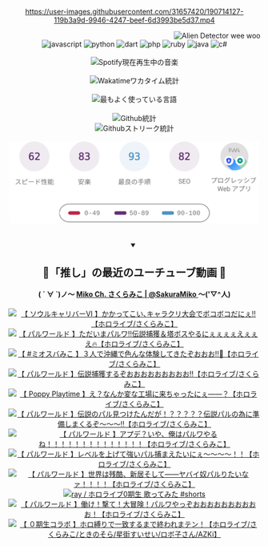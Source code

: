 <!-- START: HERO IMAGE GIF ////////// ////////// ////////// -->
<!-- <img src="@/../assets/img/gaming/ghost-of-tsushima.gif" width="100%"  alt="nellyXinwei's Hero Gif Image"/> -->
<!-- END: HERO IMAGE GIF ////////// ////////// ////////// -->

<div align="center" >  
  
<!-- START:ワンピース 第1015話「ルフィはRED ROCを使う」 -->
<https://user-images.githubusercontent.com/31657420/190714127-119b3a9d-9946-4247-beef-6d3993be5d37.mp4>
<!-- END:ワンピース 第1015話「ルフィはRED ROCを使う」 -->

<!-- START:VISITOR COUNTER -->
<div width="100%" align="right">
<img src="https://komarev.com/ghpvc/?username=nellyXinwei&label=🛸&color=grey&style=for-the-badge&labelcolor=ffffff" alt="Alien Detector wee woo"/>
</div>
<!-- END:VISITOR COUNTER -->

<!-- START: PROGRAMMING LANGUAGES -->
<!-- 色彩 Color Scheme:
#961E3A, #8A0D42, #5A0640, #4F265E, #2B355A, #3E759B, #CC4246,
#BB2649, #AD1052, #700750, #633075, #364270, #4E92C2, #FF5357
Sauce: https://www.webcreatorbox.com/inspiration/pantone-2023
-->

<img src="https://img.shields.io/badge/javascript%20-%23BB2649.svg?&style=for-the-badge&logo=javascript&logoColor=white&labelColor=961E3A" alt="javascript"/>
<img src="https://img.shields.io/badge/python%20-%23AD1052.svg?&style=for-the-badge&logo=python&logoColor=white&labelColor=8A0D42" alt="python" />
<img src="https://img.shields.io/badge/dart%20-%23700750.svg?&style=for-the-badge&logo=dart&logoColor=white&labelColor=5A0640" alt="dart"/>
<img src="https://img.shields.io/badge/php%20-%23633075.svg?&style=for-the-badge&logo=php&logoColor=white&labelColor=4F265E" alt="php"/>
<img src="https://img.shields.io/badge/ruby%20-%23364270.svg?&style=for-the-badge&logo=ruby&logoColor=white&labelColor=2B355A" alt="ruby"/>
<img src="https://img.shields.io/badge/java%20-%234E92C2.svg?&style=for-the-badge&logo=openjdk&logoColor=white&labelColor=3E759B" alt="java"/>
<img src="https://img.shields.io/badge/c%23-%23FF5357.svg?style=for-the-badge&logo=c-sharp&logoColor=white&labelColor=CC4246" alt="c#"/>  
<!-- END: PROGRAMMING LANGUAGES -->

<br>
<br>

<!-- START: MUSIC STATUS -->
  <!-- <a href="https://newojima-gsrs-20220114.vercel.app/api/now-playing?open">
    <img src="https://newojima-gsrs-20220114.vercel.app/api/now-playing" alt="Spotify現在再生中の音楽">
  </a> -->
  <img src="https://newojima-grss-20230114.vercel.app/api/spotify?border_color=transparent" alt="Spotify現在再生中の音楽" width="280px">
<!-- END: MUSIC STATUS -->

<br>
<br>

<!-- START: GITHUB STATUS -->
<!-- 色彩 Color Scheme:  #BB2649, #AD1052, #700750, #633075 -->
<img align="center" src="https://newojima-grs-20230109.vercel.app/api/wakatime?username=newojima&layout=compact&langs_count=10&locale=ja&hide_title=false&title_color=fff&hide_border=true&text_color=fff&bg_color=BB2649,BB2649,633075,633075&hide=other,css,html,bash,xml,git%20config,makefile,properties,yaml,markdown,text,json,jsx" alt="Wakatimeワカタイム統計" width="500px"/>

<br>
<br>

<!-- 色彩 Color Scheme:  #633075, #364270, #4E92C2 -->
  <img align="center" src="https://newojima-grs-20230109.vercel.app/api/top-langs?username=newojima&layout=compact&text_color=fff&icon_color=fff&hide_border=true&&locale=ja&hide_title=false&title_color=fff&include_all_commits=true&card_width=445&langs_count=11&hide=c%23,powershell,shaderlab,hlsl,makefile,jupyter%20notebook,python,html,css,shell,batchfile,less,liquid,hack,scss&bg_color=4F265E,633075,4E92C2" alt="最もよく使っている言語" width="500px"/>

<br>
<br>

<!-- 色彩 Color Scheme:  #4E92C2, #FF5357 -->
  <img align="center" src="https://newojima-grs-20230109.vercel.app/api?username=newojima&rank_icon=github&show_icons=true&&locale=ja&title_color=fff&text_color=fff&icon_color=fff&hide_border=true&hide_title=false&count_private=true&include_all_commits=true&card_width=495&disable_animations=true&bg_color=4E92C2,4E92C2,FF5357" alt="Github統計" width="500px"/>

<br>

<img align="center" src="https://streak-stats.demolab.com?user=newojima&theme=dark&hide_border=true&locale=ja&ring=BB2649&stroke=222222&background=151515&sideLabels=BB2649&currStreakLabel=ffffff&border=BB2649&fire=FF5357&currStreakNum=ffffff&sideNums=FF5357&dates=ffffff" alt="Githubストリーク統計" width="500px"/>

<br>
<br>

  <img align="center" width="500px" src="@/../assets/img/page-insights.svg" alt="Githubページの洞察"/>
  
</div>
<!-- END: GITHUB STATUS -->

<br>
<br>

<div align="center">
<details open>
  <summary>

  </summary>

  <h2 align="center">🌸「推し」の最近のユーチューブ動画 🌸</h2>
  <h4>
  ( ´ ∀ `)ノ～ 
  <a href="https://www.youtube.com/@SakuraMiko">Miko Ch. さくらみこ | @SakuraMiko
  </a>
   ～('▽^人)
  </h4>

  <!-- BEGIN YOUTUBE-CARDS -->
<a href="https://www.youtube.com/watch?v=4WFWPHgaTBM"><img src="https://ytcards.demolab.com/?id=4WFWPHgaTBM&title=%E3%80%90+%E3%82%BD%E3%82%A6%E3%83%AB%E3%82%AD%E3%83%A3%E3%83%AA%E3%83%90%E3%83%BC%E2%85%A5+%E3%80%91%E3%81%8B%E3%81%8B%E3%81%A3%E3%81%A6%E3%81%93%E3%81%84%EF%BD%A4%E3%82%AD%E3%83%A3%E3%83%A9%E3%82%AF%E3%83%AA%E5%A4%A7%E4%BC%9A%E3%81%A7%E3%83%9C%E3%82%B3%E3%83%9C%E3%82%B3%E3%81%A0%E3%81%AB%E3%81%87%E2%80%BC%E3%80%90%E3%83%9B%E3%83%AD%E3%83%A9%E3%82%A4%E3%83%96%2F%E3%81%95%E3%81%8F%E3%82%89%E3%81%BF%E3%81%93%E3%80%91&lang=ja&timestamp=1706972008&background_color=%230d1117&title_color=%23ffffff&stats_color=%23dedede&max_title_lines=1&width=187&border_radius=5&duration=9687" alt="【 ソウルキャリバーⅥ 】かかってこい､キャラクリ大会でボコボコだにぇ‼【ホロライブ/さくらみこ】" title="【 ソウルキャリバーⅥ 】かかってこい､キャラクリ大会でボコボコだにぇ‼【ホロライブ/さくらみこ】"></a>
<a href="https://www.youtube.com/watch?v=b_DuuNZeFyU"><img src="https://ytcards.demolab.com/?id=b_DuuNZeFyU&title=%E3%80%90+%E3%83%91%E3%83%AB%E3%83%AF%E3%83%BC%E3%83%AB%E3%83%89+%E3%80%91%E3%81%9F%E3%81%A0%E3%81%84%E3%81%BE%E3%83%91%E3%83%AB%E3%83%AF%E2%80%BC%E4%BC%9D%E8%AA%AC%E6%8D%95%E7%8D%B2%EF%BC%86%E5%A1%94%E3%83%9C%E3%82%B9%E3%82%84%E3%82%8B%E3%81%AB%E3%81%87%E3%81%87%E3%81%87%E3%81%87%E3%81%88%E3%81%87%E3%81%87%E3%81%88%F0%9F%94%A5%E3%80%90%E3%83%9B%E3%83%AD%E3%83%A9%E3%82%A4%E3%83%96%2F%E3%81%95%E3%81%8F%E3%82%89%E3%81%BF%E3%81%93%E3%80%91&lang=ja&timestamp=1706897768&background_color=%230d1117&title_color=%23ffffff&stats_color=%23dedede&max_title_lines=1&width=187&border_radius=5&duration=20863" alt="【 パルワールド 】ただいまパルワ‼伝説捕獲＆塔ボスやるにぇぇぇぇえぇぇえ🔥【ホロライブ/さくらみこ】" title="【 パルワールド 】ただいまパルワ‼伝説捕獲＆塔ボスやるにぇぇぇぇえぇぇえ🔥【ホロライブ/さくらみこ】"></a>
<a href="https://www.youtube.com/watch?v=s-6k2RLftak"><img src="https://ytcards.demolab.com/?id=s-6k2RLftak&title=%E3%80%90+%23%E3%83%9F%E3%82%AA%E3%82%B9%E3%83%90%E3%81%BF%E3%81%93+%E3%80%91%EF%BC%93%E4%BA%BA%E3%81%A7%E6%B2%96%E7%B8%84%E3%81%A7%E8%89%B2%E3%82%93%E3%81%AA%E4%BD%93%E9%A8%93%E3%81%97%E3%81%A6%E3%81%8D%E3%81%9F%E3%81%9E%E3%81%8A%E3%81%8A%E3%81%8A%E2%80%BC%F0%9F%8C%BA%E3%80%90%E3%83%9B%E3%83%AD%E3%83%A9%E3%82%A4%E3%83%96%2F%E3%81%95%E3%81%8F%E3%82%89%E3%81%BF%E3%81%93%E3%80%91&lang=ja&timestamp=1706800857&background_color=%230d1117&title_color=%23ffffff&stats_color=%23dedede&max_title_lines=1&width=187&border_radius=5&duration=5993" alt="【 #ミオスバみこ 】３人で沖縄で色んな体験してきたぞおおお‼🌺【ホロライブ/さくらみこ】" title="【 #ミオスバみこ 】３人で沖縄で色んな体験してきたぞおおお‼🌺【ホロライブ/さくらみこ】"></a>
<a href="https://www.youtube.com/watch?v=prbCNZkGYDs"><img src="https://ytcards.demolab.com/?id=prbCNZkGYDs&title=%E3%80%90+%E3%83%91%E3%83%AB%E3%83%AF%E3%83%BC%E3%83%AB%E3%83%89+%E3%80%91%E4%BC%9D%E8%AA%AC%E6%8D%95%E7%8D%B2%E3%81%99%E3%82%8B%E3%81%9E%E3%81%8A%E3%81%8A%E3%81%8A%E3%81%8A%E3%81%8A%E3%81%8A%E3%81%8A%E3%81%8A%E3%81%8A%E2%80%BC%E3%80%90%E3%83%9B%E3%83%AD%E3%83%A9%E3%82%A4%E3%83%96%2F%E3%81%95%E3%81%8F%E3%82%89%E3%81%BF%E3%81%93%E3%80%91&lang=ja&timestamp=1706452368&background_color=%230d1117&title_color=%23ffffff&stats_color=%23dedede&max_title_lines=1&width=187&border_radius=5&duration=11267" alt="【 パルワールド 】伝説捕獲するぞおおおおおおおおお‼【ホロライブ/さくらみこ】" title="【 パルワールド 】伝説捕獲するぞおおおおおおおおお‼【ホロライブ/さくらみこ】"></a>
<a href="https://www.youtube.com/watch?v=xLibsFag4pY"><img src="https://ytcards.demolab.com/?id=xLibsFag4pY&title=%E3%80%90+Poppy+Playtime+%E3%80%91%E3%81%88%EF%BC%9F%E3%81%AA%E3%82%93%E3%81%8B%E5%A4%89%E3%81%AA%E5%B7%A5%E5%A0%B4%E3%81%AB%E6%9D%A5%E3%81%A1%E3%82%83%E3%81%A3%E3%81%9F%E3%81%AB%E3%81%87%E2%80%95%E2%80%95%EF%BC%9F%E3%80%90%E3%83%9B%E3%83%AD%E3%83%A9%E3%82%A4%E3%83%96%2F%E3%81%95%E3%81%8F%E3%82%89%E3%81%BF%E3%81%93%E3%80%91&lang=ja&timestamp=1706365828&background_color=%230d1117&title_color=%23ffffff&stats_color=%23dedede&max_title_lines=1&width=187&border_radius=5&duration=8326" alt="【 Poppy Playtime 】え？なんか変な工場に来ちゃったにぇ――？【ホロライブ/さくらみこ】" title="【 Poppy Playtime 】え？なんか変な工場に来ちゃったにぇ――？【ホロライブ/さくらみこ】"></a>
<a href="https://www.youtube.com/watch?v=xhRi-S-aWM4"><img src="https://ytcards.demolab.com/?id=xhRi-S-aWM4&title=%E3%80%90+%E3%83%91%E3%83%AB%E3%83%AF%E3%83%BC%E3%83%AB%E3%83%89+%E3%80%91%E4%BC%9D%E8%AA%AC%E3%81%AE%E3%83%91%E3%83%AB%E8%A6%8B%E3%81%A4%E3%81%91%E3%81%9F%E3%82%93%E3%81%A0%E3%81%8C%EF%BC%81%EF%BC%9F%EF%BC%9F%EF%BC%9F%EF%BC%9F%EF%BC%9F%E4%BC%9D%E8%AA%AC%E3%83%91%E3%83%AB%E3%81%AE%E7%82%BA%E3%81%AB%E6%BA%96%E5%82%99%E3%81%97%E3%81%BE%E3%81%8F%E3%82%8B%E3%81%9E%EF%BD%9E%EF%BD%9E%EF%BD%9E%E2%80%BC%E3%80%90%E3%83%9B%E3%83%AD%E3%83%A9%E3%82%A4%E3%83%96%2F%E3%81%95%E3%81%8F%E3%82%89%E3%81%BF%E3%81%93%E3%80%91&lang=ja&timestamp=1706292982&background_color=%230d1117&title_color=%23ffffff&stats_color=%23dedede&max_title_lines=1&width=187&border_radius=5&duration=27540" alt="【 パルワールド 】伝説のパル見つけたんだが！？？？？？伝説パルの為に準備しまくるぞ～～～‼【ホロライブ/さくらみこ】" title="【 パルワールド 】伝説のパル見つけたんだが！？？？？？伝説パルの為に準備しまくるぞ～～～‼【ホロライブ/さくらみこ】"></a>
<a href="https://www.youtube.com/watch?v=7NAPGxiIDKk"><img src="https://ytcards.demolab.com/?id=7NAPGxiIDKk&title=%E3%80%90+%E3%83%91%E3%83%AB%E3%83%AF%E3%83%BC%E3%83%AB%E3%83%89+%E3%80%91%E3%82%A2%E3%83%97%E3%83%87%EF%BC%9F%E3%81%84%E3%82%84%E3%80%81%E4%BF%BA%E3%81%AF%E3%83%91%E3%83%AB%E3%83%AF%E3%82%84%E3%82%8B%E3%81%AD%EF%BC%81%EF%BC%81%EF%BC%81%EF%BC%81%EF%BC%81%EF%BC%81%EF%BC%81%EF%BC%81%EF%BC%81%EF%BC%81%EF%BC%81%EF%BC%81%EF%BC%81%EF%BC%81%E3%80%90%E3%83%9B%E3%83%AD%E3%83%A9%E3%82%A4%E3%83%96%2F%E3%81%95%E3%81%8F%E3%82%89%E3%81%BF%E3%81%93%E3%80%91&lang=ja&timestamp=1706202811&background_color=%230d1117&title_color=%23ffffff&stats_color=%23dedede&max_title_lines=1&width=187&border_radius=5&duration=13774" alt="【 パルワールド 】アプデ？いや、俺はパルワやるね！！！！！！！！！！！！！！【ホロライブ/さくらみこ】" title="【 パルワールド 】アプデ？いや、俺はパルワやるね！！！！！！！！！！！！！！【ホロライブ/さくらみこ】"></a>
<a href="https://www.youtube.com/watch?v=yTF_yh9gBHc"><img src="https://ytcards.demolab.com/?id=yTF_yh9gBHc&title=%E3%80%90+%E3%83%91%E3%83%AB%E3%83%AF%E3%83%BC%E3%83%AB%E3%83%89+%E3%80%91%E3%83%AC%E3%83%99%E3%83%AB%E3%82%92%E4%B8%8A%E3%81%92%E3%81%A6%E5%BC%B7%E3%81%84%E3%83%91%E3%83%AB%E6%8D%95%E3%81%BE%E3%81%88%E3%81%9F%E3%81%84%E3%81%AB%E3%81%87%EF%BD%9E%EF%BD%9E%EF%BD%9E%EF%BD%9E%EF%BC%81%EF%BC%81%E3%80%90%E3%83%9B%E3%83%AD%E3%83%A9%E3%82%A4%E3%83%96%2F%E3%81%95%E3%81%8F%E3%82%89%E3%81%BF%E3%81%93%E3%80%91&lang=ja&timestamp=1706188147&background_color=%230d1117&title_color=%23ffffff&stats_color=%23dedede&max_title_lines=1&width=187&border_radius=5&duration=3355" alt="【 パルワールド 】レベルを上げて強いパル捕まえたいにぇ～～～～！！【ホロライブ/さくらみこ】" title="【 パルワールド 】レベルを上げて強いパル捕まえたいにぇ～～～～！！【ホロライブ/さくらみこ】"></a>
<a href="https://www.youtube.com/watch?v=U1jY3oPbhpA"><img src="https://ytcards.demolab.com/?id=U1jY3oPbhpA&title=%E3%80%90+%E3%83%91%E3%83%AB%E3%83%AF%E3%83%BC%E3%83%AB%E3%83%89+%E3%80%91%E4%B8%96%E7%95%8C%E3%81%AF%E6%AE%8B%E9%85%B7%E3%80%81%E6%96%B0%E5%B1%85%E3%81%9D%E3%81%97%E3%81%A6%E2%80%95%E2%80%95%E3%83%A4%E3%83%90%E3%82%A4%E5%A5%B4%E3%83%91%E3%83%AB%E3%82%8A%E3%81%9F%E3%81%84%E3%81%AA%E3%82%A1%EF%BC%81%EF%BC%81%EF%BC%81%EF%BC%81%E3%80%90%E3%83%9B%E3%83%AD%E3%83%A9%E3%82%A4%E3%83%96%2F%E3%81%95%E3%81%8F%E3%82%89%E3%81%BF%E3%81%93%E3%80%91&lang=ja&timestamp=1706118026&background_color=%230d1117&title_color=%23ffffff&stats_color=%23dedede&max_title_lines=1&width=187&border_radius=5&duration=22640" alt="【 パルワールド 】世界は残酷、新居そして――ヤバイ奴パルりたいなァ！！！！【ホロライブ/さくらみこ】" title="【 パルワールド 】世界は残酷、新居そして――ヤバイ奴パルりたいなァ！！！！【ホロライブ/さくらみこ】"></a>
<a href="https://www.youtube.com/watch?v=r0umyq3Vfv0"><img src="https://ytcards.demolab.com/?id=r0umyq3Vfv0&title=ray+%2F+%E3%83%9B%E3%83%AD%E3%83%A9%E3%82%A4%E3%83%960%E6%9C%9F%E7%94%9F+%E6%AD%8C%E3%81%A3%E3%81%A6%E3%81%BF%E3%81%9F+%23shorts&lang=ja&timestamp=1706007649&background_color=%230d1117&title_color=%23ffffff&stats_color=%23dedede&max_title_lines=1&width=187&border_radius=5&duration=30" alt="ray / ホロライブ0期生 歌ってみた #shorts" title="ray / ホロライブ0期生 歌ってみた #shorts"></a>
<a href="https://www.youtube.com/watch?v=Y4-l3SvP0zw"><img src="https://ytcards.demolab.com/?id=Y4-l3SvP0zw&title=%E3%80%90+%E3%83%91%E3%83%AB%E3%83%AF%E3%83%BC%E3%83%AB%E3%83%89+%E3%80%91%E5%83%8D%E3%81%91%EF%BC%81%E6%92%83%E3%81%A6%EF%BC%81%E5%A4%A7%E5%86%92%E9%99%BA%EF%BC%81%E3%83%91%E3%83%AB%E3%83%AF%E3%82%84%E3%81%A3%E3%81%9E%E3%81%8A%E3%81%8A%E3%81%8A%E3%81%8A%E3%81%8A%E3%81%8A%E3%81%8A%E3%81%8A%E3%81%8A%E3%81%8A%EF%BC%81%E3%80%90%E3%83%9B%E3%83%AD%E3%83%A9%E3%82%A4%E3%83%96%2F%E3%81%95%E3%81%8F%E3%82%89%E3%81%BF%E3%81%93%E3%80%91&lang=ja&timestamp=1705953886&background_color=%230d1117&title_color=%23ffffff&stats_color=%23dedede&max_title_lines=1&width=187&border_radius=5&duration=34831" alt="【 パルワールド 】働け！撃て！大冒険！パルワやっぞおおおおおおおおおお！【ホロライブ/さくらみこ】" title="【 パルワールド 】働け！撃て！大冒険！パルワやっぞおおおおおおおおおお！【ホロライブ/さくらみこ】"></a>
<a href="https://www.youtube.com/watch?v=Ubrwo0zZaPE"><img src="https://ytcards.demolab.com/?id=Ubrwo0zZaPE&title=%E3%80%90+%EF%BC%90%E6%9C%9F%E7%94%9F%E3%82%B3%E3%83%A9%E3%83%9C+%E3%80%91%E3%83%9B%E3%83%AD%E7%B8%9B%E3%82%8A%E3%81%A7%E4%B8%80%E8%87%B4%E3%81%99%E3%82%8B%E3%81%BE%E3%81%A7%E7%B5%82%E3%82%8F%E3%82%8C%E3%81%BE%E3%83%86%E3%83%B3%EF%BC%81%E3%80%90%E3%83%9B%E3%83%AD%E3%83%A9%E3%82%A4%E3%83%96%2F%E3%81%95%E3%81%8F%E3%82%89%E3%81%BF%E3%81%93%2F%E3%81%A8%E3%81%8D%E3%81%AE%E3%81%9D%E3%82%89%2F%E6%98%9F%E8%A1%97%E3%81%99%E3%81%84%E3%81%9B%E3%81%84%2F%E3%83%AD%E3%83%9C%E5%AD%90%E3%81%95%E3%82%93%2FAZKi%E3%80%91&lang=ja&timestamp=1705842387&background_color=%230d1117&title_color=%23ffffff&stats_color=%23dedede&max_title_lines=1&width=187&border_radius=5&duration=3620" alt="【 ０期生コラボ 】ホロ縛りで一致するまで終われまテン！【ホロライブ/さくらみこ/ときのそら/星街すいせい/ロボ子さん/AZKi】" title="【 ０期生コラボ 】ホロ縛りで一致するまで終われまテン！【ホロライブ/さくらみこ/ときのそら/星街すいせい/ロボ子さん/AZKi】"></a>
<!-- END YOUTUBE-CARDS -->

</div>
  
</details>
